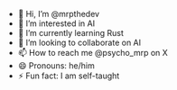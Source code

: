 - 👋 Hi, I’m @mrpthedev
- 👀 I’m interested in AI
- 🌱 I’m currently learning Rust
- 💞️ I’m looking to collaborate on AI
- 📫 How to reach me @psycho_mrp on X
- 😄 Pronouns: he/him
- ⚡ Fun fact: I am self-taught

<!---
mrpthedev/mrpthedev is a ✨ special ✨ repository because its `README.md` (this file) appears on your GitHub profile.
You can click the Preview link to take a look at your changes.
--->
